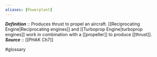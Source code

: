 ```yaml
---
aliases: [Powerplant]
---
```


***Definition***    :: Produces thrust to propel an aircraft. [[Reciprocating Engine|Reciprocating engines]] and [[Turboprop Engine|turboprop engines]] work in combination with a [[propeller]] to produce [[thrust]].
***Source***         :: [[PHAK Ch7]]

#glossary